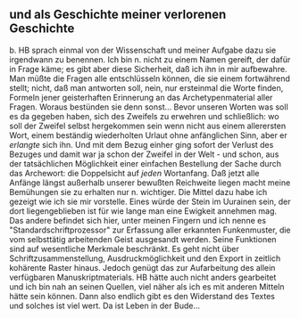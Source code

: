 ## und als Geschichte meiner verlorenen Geschichte
b. HB sprach einmal von der Wissenschaft und meiner Aufgabe dazu sie irgendwann zu benennen. Ich bin n. nicht zu einem Namen gereift, der dafür in Frage käme; es gibt aber diese Sicherheit, daß ich ihn in mir aufbewahre. Man müßte die Fragen alle entschlüsseln können, die sie einem fortwährend stellt; nicht, daß man antworten soll, nein, nur ersteinmal die Worte finden, Formeln jener geisterhaften Erinnerung an das Archetypenmaterial aller Fragen. Woraus bestünden sie denn sonst... Bevor unseren Worten was soll es da gegeben haben, sich des Zweifels zu erwehren und schließlich: wo soll der Zweifel selbst hergekommen sein wenn nicht aus einem allerersten Wort, einem beständig wiederholten Urlaut ohne anfänglichen Sinn, aber er *erlangte* sich ihn. Und mit dem Bezug einher ging sofort der Verlust des Bezuges und damit war ja schon der Zweifel in der Welt - und schon, aus der tatsächlichen Möglichkeit einer einfachen Bestellung der Sache durch das Archewort: die Doppelsicht auf *jeden* Wortanfang. Daß jetzt alle Anfänge längst außerhalb unserer bewußten Reichweite liegen macht meine Bemühungen sie zu erhalten nur n. wichtiger. Die Mittel dazu habe ich gezeigt wie ich sie mir vorstelle. Eines würde der Stein im Uurainen sein, der dort liegengeblieben ist für wie lange man eine Ewigkeit annehmen mag. Das andere befindet sich hier, unter meinen Fingern und ich nenne es &quot;Standardschriftprozessor&quot; zur Erfassung aller erkannten Funkenmuster, die vom selbsttätig arbeitenden Geist ausgesandt werden. Seine Funktionen sind auf wesentliche Merkmale beschränkt. Es geht nicht über Schriftzusammenstellung, Ausdruckmöglichkeit und den Export in zeitlich kohärente Raster hinaus. Jedoch genügt das zur Aufarbeitung des allein verfügbaren Manuskriptmaterials. HB hätte auch nicht anders gearbeitet und ich bin nah an seinen Quellen, viel näher als ich es mit anderen Mitteln hätte sein können. Dann also endlich gibt es den Widerstand des Textes und solches ist viel wert. Da ist Leben in der Bude...   
